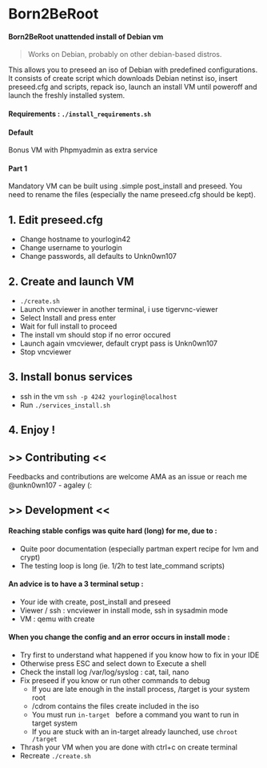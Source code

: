 # Born2BeRoot

#### Born2BeRoot unattended install of Debian vm
> Works on Debian, probably on other debian-based distros.

This allows you to preseed an iso of Debian with predefined configurations.
It consists of create script which downloads Debian netinst iso,
insert preseed.cfg and scripts, repack iso, launch an install VM until poweroff
and launch the freshly installed system.

#### Requirements : `./install_requirements.sh`

#### Default
Bonus VM with Phpmyadmin as extra service

#### Part 1
Mandatory VM can be built using .simple post_install and preseed.
You need to rename the files (especially the name preseed.cfg should be kept).

## 1.  Edit preseed.cfg
- Change hostname to yourlogin42
- Change username to yourlogin
- Change passwords, all defaults to Unkn0wn107

## 2.  Create and launch VM
- `./create.sh`
- Launch vncviewer in another terminal, i use tigervnc-viewer
- Select Install and press enter
- Wait for full install to proceed
- The install vm should stop if no error occured
- Launch again vmcviewer, default crypt pass is Unkn0wn107
- Stop vncviewer

## 3.  Install bonus services
- ssh in the vm `ssh -p 4242 yourlogin@localhost`
- Run `./services_install.sh`

## 4.  Enjoy !


## >> Contributing <<
Feedbacks and contributions are welcome
AMA as an issue or reach me @unkn0wn107 - agaley (:


## >> Development <<
#### Reaching stable configs was quite hard (long) for me, due to :
- Quite poor documentation (especially partman expert recipe for lvm and crypt)
- The testing loop is long (ie. 1/2h to test late_command scripts)

#### An advice is to have a 3 terminal setup :
- Your ide with create, post_install and preseed
- Viewer / ssh : vncviewer in install mode, ssh in sysadmin mode
- VM : qemu with create

#### When you change the config and an error occurs in install mode :
- Try first to understand what happened if you know how to fix in your IDE
- Otherwise press ESC and select down to Execute a shell
- Check the install log /var/log/syslog : cat, tail, nano
- Fix preseed if you know or run other commands to debug
  - If you are late enough in the install process, /target is your system root
  - /cdrom contains the files create included in the iso
  - You must run `in-target ` before a command you want to run in target system
  - If you are stuck with an in-target already launched, use `chroot /target`
- Thrash your VM when you are done with ctrl+c on create terminal
- Recreate `./create.sh`


